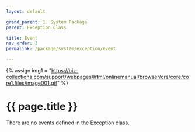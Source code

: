 ```yaml
---
layout: default

grand_parent: 1. System Package
parent: Exception Class

title: Event
nav_order: 3
permalink: /package/system/exception/event

---
```

{% assign img1 = "https://biz-collections.com/support/webpages/html/onlinemanual/browser/crs/core/core1.files/image001.gif" %}


# {{ page.title }}

There are no events defined in the Exception class.